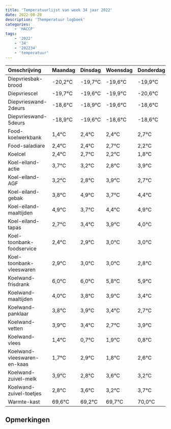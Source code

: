 ```yaml
---
title: 'Temperatuurlijst van week 34 jaar 2022'
date: 2022-08-28
description: 'Themperatuur logboek'
categories:
    - 'HACCP'
tags:
    - '2022'
    - '34'
    - '202234'
    - 'temperatuur'
---
```

|Omschrijving|Maandag|Dinsdag|Woensdag|Donderdag|Vrijdag|Zaterdag|Zondag|
|:---|:---|:---|:---|:---|:---|:---|:---|
|Diepvriesbak-brood|-20,2°C|-19,7°C|-19,6°C|-19,9°C|-20,6°C|-19,6°C|-19,6°C|
|Diepvriescel|-19,7°C|-19,6°C|-19,9°C|-20,6°C|-19,6°C|-19,6°C|-19,3°C|
|Diepvrieswand-2deurs|-18,6°C|-18,9°C|-19,6°C|-18,6°C|-18,6°C|-18,3°C|-18,8°C|
|Diepvrieswand-5deurs|-18,9°C|-19,6°C|-18,6°C|-18,6°C|-18,3°C|-18,8°C|-19,2°C|
|Food-koelwerkbank|1,4°C|2,4°C|2,4°C|2,7°C|2,2°C|1,8°C|2,9°C|
|Food-saladiare|2,4°C|2,4°C|2,7°C|2,2°C|1,8°C|2,9°C|1,7°C|
|Koelcel|2,4°C|2,7°C|2,2°C|1,8°C|2,9°C|1,7°C|2,4°C|
|Koel-eiland-actie|3,7°C|3,2°C|2,8°C|3,9°C|2,7°C|3,4°C|3,9°C|
|Koel-eiland-AGF|3,2°C|2,8°C|3,9°C|2,7°C|3,4°C|3,9°C|4,0°C|
|Koel-eiland-gebak|3,8°C|4,9°C|3,7°C|4,4°C|4,9°C|5,0°C|5,0°C|
|Koel-eiland-maaltijden|4,9°C|3,7°C|4,4°C|4,9°C|5,0°C|5,0°C|4,8°C|
|Koel-eiland-tapas|2,7°C|3,4°C|3,9°C|4,0°C|4,0°C|3,8°C|3,9°C|
|Koel-toonbank-foodservice|2,4°C|2,9°C|3,0°C|3,0°C|2,8°C|2,9°C|2,4°C|
|Koel-toonbank-vleeswaren|2,9°C|3,0°C|3,0°C|2,8°C|2,9°C|2,4°C|1,7°C|
|Koelwand-frisdrank|6,0°C|6,0°C|5,8°C|5,9°C|5,4°C|4,7°C|5,9°C|
|Koelwand-maaltijden|4,0°C|3,8°C|3,9°C|3,4°C|2,7°C|3,9°C|2,8°C|
|Koelwand-panklaar|3,8°C|3,9°C|3,4°C|2,7°C|3,9°C|2,8°C|3,6°C|
|Koelwand-vetten|3,9°C|3,4°C|2,7°C|3,9°C|2,8°C|3,6°C|3,2°C|
|Koelwand-vlees|1,4°C|0,7°C|1,9°C|0,8°C|1,6°C|1,2°C|1,7°C|
|Koelwand-vleeswaren-en-kaas|1,7°C|2,9°C|1,8°C|2,6°C|2,2°C|2,7°C|3,0°C|
|Koelwand-zuivel-melk|3,9°C|2,8°C|3,6°C|3,2°C|3,7°C|4,0°C|3,4°C|
|Koelwand-zuivel-toetjes|2,8°C|3,6°C|3,2°C|3,7°C|4,0°C|3,4°C|3,4°C|
|Warmte-kast|69,6°C|69,2°C|69,7°C|70,0°C|69,4°C|69,4°C|69,2°C|

## Opmerkingen


